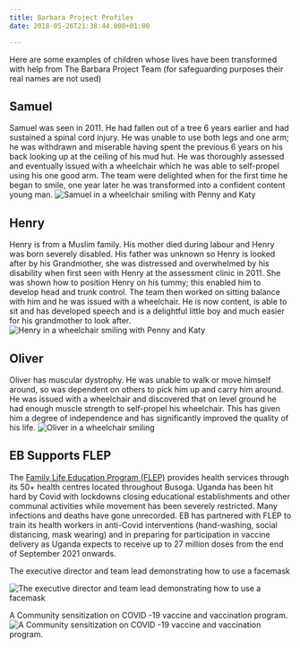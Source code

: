 ```yaml
---
title: Barbara Project Profiles
date: 2018-05-26T21:38:44.000+01:00

---
```

Here are some examples of children whose lives have been transformed with help from The Barbara Project Team (for safeguarding purposes their real names are not used)

## Samuel

Samuel was seen in 2011. He had fallen out of a tree 6 years earlier and had sustained a spinal cord injury. He was unable to use both legs and one arm; he was withdrawn and miserable having spent the previous 6 years on his back looking up at the ceiling of his mud hut. He was thoroughly assessed and eventually issued with a wheelchair which he was able to self-propel using his one good arm. The team were delighted when for the first time he began to smile, one year later he was transformed into a confident content young man.
![Samuel in a wheelchair smiling with Penny and Katy](/images/samuel.jpg)

## Henry

Henry is from a Muslim family. His mother died during labour and Henry was born severely disabled.  His father was unknown so Henry is looked after by his Grandmother, she was distressed and overwhelmed by his disability when first seen with Henry at the assessment clinic in 2011. She was shown how to position Henry on his tummy; this enabled him to develop head and trunk control. The team then worked on sitting balance with him and he was issued with a wheelchair. He is now content, is able to sit and has developed speech and is a delightful little boy and much easier for his grandmother to look after.
![Henry in a wheelchair smiling with Penny and Katy](/images/henry.jpg)

## Oliver

Oliver has muscular dystrophy. He was unable to walk or move himself around, so was dependent on others to pick him up and carry him around. He was issued with a wheelchair and discovered that on level ground he had enough muscle strength to self-propel his wheelchair. This has given him a degree of independence and has significantly improved the quality of his life.
![Oliver in a wheelchair smiling](/images/oliver.jpg)

## EB Supports FLEP

The [Family Life Education Program (FLEP)](http://flepuganda.org  "http://flepuganda.org ") provides health services through its 50+ health centres located throughout Busoga. Uganda has been hit hard by Covid with lockdowns closing educational establishments and other communal activities while movement has been severely restricted. Many infections and deaths have gone unrecorded. EB has partnered with FLEP to train its health workers in anti-Covid interventions (hand-washing, social distancing, mask wearing) and in preparing for participation in vaccine delivery as Uganda expects to receive up to 27 million doses from the end of September 2021 onwards.

The executive director and team lead demonstrating how to use a facemask

![The executive director and team lead demonstrating how to use a facemask](/images/facemask.jpg "The executive director and team lead demonstrating how to use a facemask")

A Community sensitization on COVID -19 vaccine and vaccination program.![A Community sensitization on COVID -19 vaccine and vaccination program.](/images/covid19vac.jpg "A Community sensitization on COVID -19 vaccine and vaccination program.")